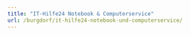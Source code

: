 ```yaml
---
title: "IT-Hilfe24 Notebook & Computerservice"
url: /burgdorf/it-hilfe24-notebook-und-computerservice/
---
```

